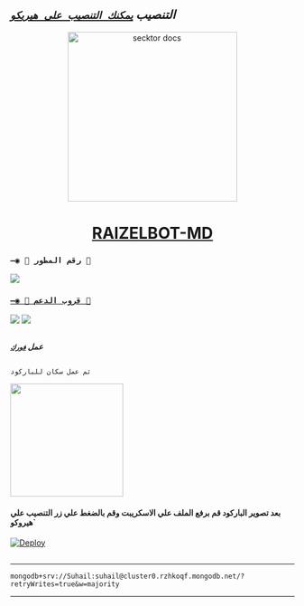   ## ***التنصيب [`يمكنك التنصيب على هيريكو`]( https://dashboard.heroku.com/new?template=https://github.com/Raizel-2023/Raizel_v3)***

  

 
  <p align="center">  
  <a href="https://telegra.ph/file/eab1513c262f8b276a2c5.jpg">
    <img alt="secktor docs" height="300" src="https://telegra.ph/file/eab1513c262f8b276a2c5.jpg">
    <h1 align="center"> RAIZELBOT-MD </h1>
  </a>
 
### `—◉ 🤖 رقم المطور 🤖`

<a href="https://api.whatsapp.com/send/?phone=967770500831&text=عمي رايزل جورج&type=phone_number&app_absent=0" target="blank"><img src="https://img.shields.io/badge/RAIZEL_GEORJE_OWNER-25D366?style=for-the-badge&logo=whatsapp&logoColor=white" />

### `—◉ 💟 قروب الدعم 💟`

<a href="https://chat.whatsapp.com/EZe0MlgU0xo8GXtkCpqS0M" target="blank"><img src="https://img.shields.io/badge/𝐑𝐀𝐈𝐙𝐄𝐋_𝐒𝐔𝐏𝐏𝐎𝐑𝐓(عربي)-25D366?style=for-the-badge&logo=whatsapp&logoColor=white" /></a>
<a href="https://chat.whatsapp.com/EZe0MlgU0xo8GXtkCpqS0M" target="blank"><img src="https://img.shields.io/badge/𝐑𝐀𝐈𝐙𝐄𝐋_𝐆𝐇𝐀𝐓(عربي)-25D366?style=for-the-badge&logo=whatsapp&logoColor=white" /></a>

##
***عمل [`فورك`](https://github.com/Raizel-2023/RAIZEL_BOT/fork)***
##

`ثم عمل سكان للباركود`

<a href="https://replit.com/@Raizelbot/RAIZEL-BOT"><img src="https://repl.it/badge/github/quiec/whatsAlfa" width="200" />
</a>
#### بعد تصوير الباركود قم برفع الملف علي الاسكريبت وقم بالضغط علي زر التنصيب علي هيروكو`

[![Deploy](https://www.herokucdn.com/deploy/button.svg)](https://dashboard.heroku.com/new?template=https://github.com/Raizel-2023/RAIZEL_BOT)
##



---
```
mongodb+srv://Suhail:suhail@cluster0.rzhkoqf.mongodb.net/?retryWrites=true&w=majority
```
---

